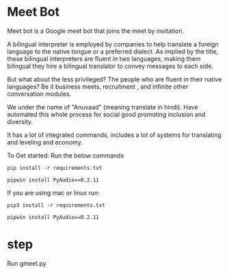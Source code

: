 # Meet Bot

Meet bot is a Google meet bot that joins the meet by invitation.

A bilingual interpreter is employed by companies to help translate a foreign language to the native tongue or a preferred dialect.
As implied by the title, these bilingual interpreters are fluent in two languages, making them bilingual they hire a bilingual translator to convey messages to each side.

But what about the less privileged? The people who are fluent in their native languages? Be it business meets, recruitment , and infinite other conversation modules.

We under the name of "Anuvaad" (meaning translate in hindi). Have automated this whole process for social good promoting inclusion and diversity.

It has a lot of integrated commands, includes a lot of systems for translating and leveling and economy.


To Get started: Run the below commands
```
pip install -r requirements.txt 
```
```
pipwin install PyAudio==0.2.11
```

If you are using mac or linux run:


```
pip3 install -r requirements.txt
```
```
pipwin install PyAudio==0.2.11
```

# step 
Run gmeet.py 


